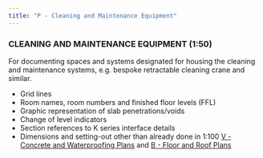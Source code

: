 ```yaml
---
title: "P - Cleaning and Maintenance Equipment"
---
```

### CLEANING AND MAINTENANCE EQUIPMENT (1:50)

For documenting spaces and systems designated for housing the cleaning and maintenance systems, e.g. bespoke retractable cleaning crane and similar.

-   Grid lines
-   Room names, room numbers and finished floor levels (FFL)
-   Graphic representation of slab penetrations/voids
-   Change of level indicators
-   Section references to K series interface details
-   Dimensions and setting-out other than already done in 1:100 [V - Concrete and Waterproofing Plans](notes/2_Alphabet/V%20-%20Concrete%20and%20Waterproofing%20Plans.md) and [B - Floor and Roof Plans](notes/2_Alphabet/B%20-%20Floor%20and%20Roof%20Plans.md)